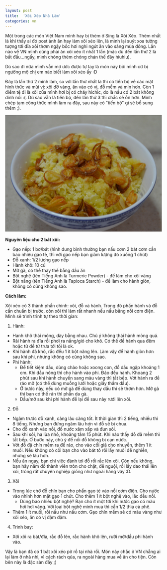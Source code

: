 ```yaml
---
layout: post
title:  'Xôi Xéo Nhà Làm'
categories: vn
---
```


Một trong các món Việt Nam mình hay bị thèm ở Sing là Xôi Xéo. Thèm nhất là khi thấy ai đó post ảnh ăn hay làm xôi xéo lên, là mình lại suýt xoa tưởng tượng tới đĩa xôi thơm ngậy bốc hơi nghi ngút ăn vào sáng mùa đông. Lần nào về VN mình cũng phải ăn xôi xéo ít nhất 1 lần (mặc dù đến lần thứ 2 là bắt đầu...ngấy, mình chóng thèm chóng chán thế đây hiuhiu). 

Dù sao đi nữa mình vẫn mơ ước được tự tay là món này bởi mình cứ bị ngưỡng mộ chị em nào biết làm xôi xéo ấy :D

Đây là lần thứ 2 mình làm, so với lần thứ nhất là thì có tiến bộ về các mặt hình thức và mùi vị: xôi *đỡ* vàng, ăn vào có vị, đỗ mềm và mịn hơn. Còn 1 điểm tệ đi là xôi của mình hơi bị có cháy hichic, do là nấu có 2 bát không dính nồi :(. Dù sao vẫn là tiến bộ, đến lần thứ 3 thì chắc sẽ ổn hơn. Mình chép tạm công thức mình làm ra đây, sau này có "tiến bộ" gì sẽ bổ sung thêm ;).

![Xôi xéo](/img/xoi_xeo.JPG)
<!--More-->

**Nguyên liệu cho 2 bát xôi:**
 
- Gạo nếp: 1 bơ/bát (hình dung bình thường bạn nấu cơm 2 bát cơm cần bao nhiêu gạo tẻ, thì với gạo nếp bạn giảm lượng đó xuống 1 chút)  
- Đỗ xanh: 1/2 lượng gạo nếp 
- Hành khô: 10 củ
- Mỡ gà, có thể thay thế bằng dầu ăn
- Bột nghệ (tên Tiếng Anh là Turmeric Powder) - để làm cho xôi vàng
- Bột năng (tên Tiếng Anh là Tapioca Starch) - để làm cho hành giòn, không có cũng không sao.

**Cách làm:**

Xôi xéo có 3 thành phần chính: xôi, đỗ và hành. Trong đó phần hành và đỗ cần chuẩn bị trước, còn xôi thì làm rất nhanh nếu nấu bằng nồi cơm điện. Mình sẽ trình trình tự theo thời gian: 

1) Hành:
- Hanh khô thái mỏng, dày bằng nhau. Chú ý không thái hành mỏng quá. 
- Rải hành ra đĩa rồi phơi ra nắng/gió cho khô. Có thể để hành qua đêm hoặc từ để từ trưa tới tối là ok. 
- Khi hành đã khô, rắc đều 1 ít bột năng lên. Làm vậy để hành giòn hơn sau khi phi, nhưng không có cũng không sao.
- Phi hành:
	- Để tiết kiệm dầu, dùng chảo hoặc xoong con, đổ dầu ngập khoảng 1 cm. Khi dầu nóng thì cho hành vào phi. Đảo đều hành. Khoang 2 phút sau khi hành chuyển sang màu vàng thì tắt bếp. Vớt hành ra để ráo mỡ (có thể dùng muỗng lưới hoặc giấy thấm dầu).
	- Ở bước này, nếu có mỡ gà để dùng thay dầu thì sẽ thơm hơn. Mỡ gà thì bạn có thể rán thì phần da gà. 
	- Dầu/mỡ sau khi phi hành để lại để sau này rưới lên xôi.

2) Đỗ
- Ngâm trước đỗ xanh, càng lâu càng tốt. Ít thời gian thì 2 tiếng, nhiều thì 8 tiếng. Nhưng bạn đừng ngâm lâu hơn vì đỗ sẽ bị chua.
- Cho đỗ xanh vào nồi, đổ nước xâm xấp và đun sôi. 
- Sau khi sôi, hạ lửa nhỏ, khoảng tầm 15 phút. Khi nào thấy đỗ đã mềm thì tắt bếp. Ở bước này, chú ý để nồi đỗ không bị cạn nước.
- Vớt đỗ đã chín mềm ra để ráo, cho vào cối giã cho nhuyễn, thêm 1 ít muối. Nếu không có cối bạn cho vào bát tô rồi lấy muôi để nghiền, nhưng sẽ lâu hơn. 
- Nếu ăn ngay, bạn chỉ việc đánh tơi đỗ rồi rắc lên xôi. Còn nếu không, bạn hãy nắm đỗ thành viên tròn cho chặt, để nguội, rồi lấy dao thái lên xôi, trông rất chuyên nghiệp giống như ngoài hàng vậy :D. 

3) Xôi
- Trong lúc chờ đỗ chín bạn cho phần gạo tẻ vào nồi cơm điện. Cho nước vào nhỉnh hơn mặt gạo 1 chút. Cho thêm 1 ít bột nghệ vào, lắc đều nồi. 
	- Dùng bao nhiêu bột nghệ? Bạn cho ít một tới khi nước gạo có màu hơi hơi vàng. Với loại bột nghệ mình mua thì cần 1/2 thìa cà phê.
- Thêm 1 ít muối, rồi nấu như nấu cơm. Gạo chín mềm sẽ có màu vàng như xôi xéo, ăn có vị đậm đậm.

4) Trình bay:
- Xới xôi ra bát/đĩa, rắc đỗ lên, rắc hành khô lên, rưỡi mỡ/dầu phi hành vào. 

Vậy là bạn đã có 1 bát xôi xéo pờ rồ tại nhà rồi. Món này chắc ở VN chẳng ai lại làm ở nhà nhỉ, vì cách rách qúa, ra ngoài hàng mua về ăn cho tiện. Còn bên này là đặc sản đấy ;)

